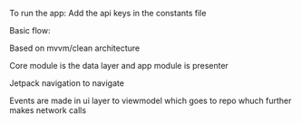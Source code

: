 To run the app:
Add the api keys in the constants file



Basic flow:

Based on mvvm/clean architecture

Core module is the data layer and app module is presenter

Jetpack navigation to navigate


Events are made in ui layer to viewmodel which goes to repo whuch further makes network calls



